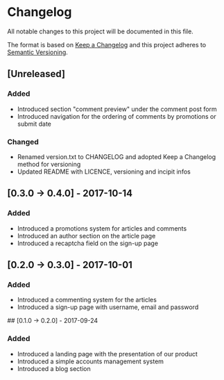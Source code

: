 # Changelog
All notable changes to this project will be documented in this file.

The format is based on [Keep a Changelog](http://keepachangelog.com/en/1.0.0/)
and this project adheres to [Semantic Versioning](http://semver.org/spec/v2.0.0.html).

## [Unreleased]
### Added
- Introduced section "comment preview" under the comment post form
- Introduced navigation for the ordering of comments by promotions or submit date

### Changed
- Renamed version.txt to CHANGELOG and adopted Keep a Changelog method for versioning
- Updated README with LICENCE, versioning and incipit infos

## [0.3.0 → 0.4.0] - 2017-10-14
### Added
- Introduced a promotions system for articles and comments
- Introduced an author section on the article page
- Introduced a recaptcha field on the sign-up page

## [0.2.0 → 0.3.0] - 2017-10-01
### Added
- Introduced a commenting system for the articles
- Introduced a sign-up page with username, email and password 

## [0.1.0 → 0.2.0] - 2017-09-24
### Added
- Introduced a landing page with the presentation of our product
- Introduced a simple accounts management system
- Introduced a blog section
